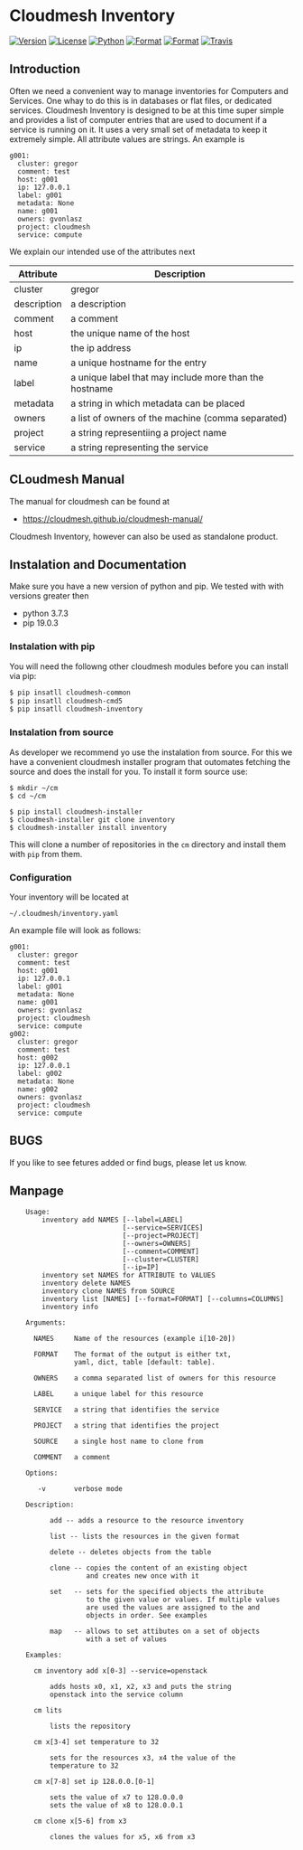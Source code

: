 # Cloudmesh Inventory

[![Version](https://img.shields.io/pypi/v/cloudmesh-inventory.svg)](https://pypi.python.org/pypi/cloudmesh-inventory)
[![License](https://img.shields.io/badge/License-Apache%202.0-blue.svg)](https://github.com/cloudmesh/cloudmesh-inventory/blob/main/LICENSE)
[![Python](https://img.shields.io/pypi/pyversions/cloudmesh-inventory.svg)](https://pypi.python.org/pypi/cloudmesh-inventory)
[![Format](https://img.shields.io/pypi/format/cloudmesh-inventory.svg)](https://pypi.python.org/pypi/cloudmesh-inventory)
[![Format](https://img.shields.io/pypi/status/cloudmesh-inventory.svg)](https://pypi.python.org/pypi/cloudmesh-inventory)
[![Travis](https://travis-ci.com/cloudmesh/cloudmesh-inventory.svg?branch=main)](https://travis-ci.com/cloudmesh/cloudmesh-inventory)

## Introduction

Often we need a convenient way to manage inventories for Computers and Services. One whay to do this is in databases or flat files, or dedicated services. Cloudmesh Inventory is designed to be at this time super simple and provides a list of computer entries that are used to document if a service is running on it. It uses a very small set of metadata to keep it extremely simple. All attribute values are strings. An example is 

    g001:
      cluster: gregor
      comment: test
      host: g001
      ip: 127.0.0.1
      label: g001
      metadata: None
      name: g001
      owners: gvonlasz
      project: cloudmesh
      service: compute

We explain our intended use of the attributes next

| Attribute | Description |
| --- | ---| 
|      cluster | gregor
|      description | a description |
|      comment | a comment |
|      host | the unique name of the host |
|      ip | the ip address |
|      name | a unique hostname for the entry |
|      label | a unique label that may include more than the hostname |
|      metadata | a string in which metadata can be placed |
|      owners | a list of owners of the machine (comma separated) |
|      project | a string representiing a project name |
|      service | a string representing the service |


## CLoudmesh Manual

The manual for cloudmesh can be found at 

* https://cloudmesh.github.io/cloudmesh-manual/

Cloudmesh Inventory, however can also be used as standalone product.

## Instalation and Documentation

Make sure you have a new version of python and pip. We tested with with versions greater then

* python 3.7.3
* pip 19.0.3

### Instalation with pip

You will need the followng other cloudmesh modules before you can
install via pip:

```bash
$ pip insatll cloudmesh-common
$ pip insatll cloudmesh-cmd5
$ pip insatll cloudmesh-inventory
```

### Instalation from source

As developer we recommend yo use the instalation from source. For this we have a convenient cloudmesh installer program that outomates fetching the source and does the install for you.
To install it form source use:


    $ mkdir ~/cm
    $ cd ~/cm
    
    $ pip install cloudmesh-installer    
    $ cloudmesh-installer git clone inventory
    $ cloudmesh-installer install inventory
    
This will clone a number of repositories in the `cm` directory and
install them with  `pip` from them.

### Configuration

Your inventory will be located at

    ~/.cloudmesh/inventory.yaml

An example file will look as follows:

    g001:
      cluster: gregor
      comment: test
      host: g001
      ip: 127.0.0.1
      label: g001
      metadata: None
      name: g001
      owners: gvonlasz
      project: cloudmesh
      service: compute
    g002:
      cluster: gregor
      comment: test
      host: g002
      ip: 127.0.0.1
      label: g002
      metadata: None
      name: g002
      owners: gvonlasz
      project: cloudmesh
      service: compute

## BUGS

If you like to see fetures added or find bugs, please let us know.

## Manpage

```
    Usage:
        inventory add NAMES [--label=LABEL]
                            [--service=SERVICES]
                            [--project=PROJECT]
                            [--owners=OWNERS]
                            [--comment=COMMENT]
                            [--cluster=CLUSTER]
                            [--ip=IP]
        inventory set NAMES for ATTRIBUTE to VALUES
        inventory delete NAMES
        inventory clone NAMES from SOURCE
        inventory list [NAMES] [--format=FORMAT] [--columns=COLUMNS]
        inventory info

    Arguments:

      NAMES     Name of the resources (example i[10-20])

      FORMAT    The format of the output is either txt,
                yaml, dict, table [default: table].

      OWNERS    a comma separated list of owners for this resource

      LABEL     a unique label for this resource

      SERVICE   a string that identifies the service

      PROJECT   a string that identifies the project

      SOURCE    a single host name to clone from

      COMMENT   a comment

    Options:

       -v       verbose mode

    Description:

          add -- adds a resource to the resource inventory

          list -- lists the resources in the given format

          delete -- deletes objects from the table

          clone -- copies the content of an existing object
                   and creates new once with it

          set   -- sets for the specified objects the attribute
                   to the given value or values. If multiple values
                   are used the values are assigned to the and
                   objects in order. See examples

          map   -- allows to set attibutes on a set of objects
                   with a set of values

    Examples:

      cm inventory add x[0-3] --service=openstack

          adds hosts x0, x1, x2, x3 and puts the string
          openstack into the service column

      cm lits

          lists the repository

      cm x[3-4] set temperature to 32

          sets for the resources x3, x4 the value of the
          temperature to 32

      cm x[7-8] set ip 128.0.0.[0-1]

          sets the value of x7 to 128.0.0.0
          sets the value of x8 to 128.0.0.1

      cm clone x[5-6] from x3

          clones the values for x5, x6 from x3
```

